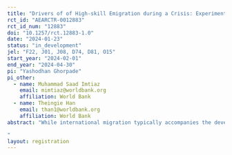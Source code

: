 ```yaml
---
title: "Drivers of of High-skill Emigration during a Crisis: Experimental evidence from graduates in Myanmar"
rct_id: "AEARCTR-0012883"
rct_id_num: "12883"
doi: "10.1257/rct.12883-1.0"
date: "2024-01-23"
status: "in_development"
jel: "F22, J01, J08, D74, D81, O15"
start_year: "2024-02-01"
end_year: "2024-04-30"
pi: "Yashodhan Ghorpade"
pi_other:
  - name: Muhammad Saad Imtiaz
    email: mimtiaz@worldbank.org
    affiliation: World Bank
  - name: Theingie Han
    email: than1@worldbank.org
    affiliation: World Bank
abstract: "While international migration typically accompanies the development process, resulting in net gains for both sending and receiving countries especially in the medium- to long-term, a sudden and large-scale immigration of high-skilled workers can result in critical shortages of qualified workers in key sectors of economic activity in the sending country. When emigration is undertaken under duress, induced by economic and/ or political instability, such detrimental effects may be more pronounced. When migration is motivated by a need to escape duress at home, prospective emigrants may be willing to accept lower wages  to move abroad, than under more normal circumstances. They may also be more willing to take up work that they are overqualified for. Both such choices represent a potential misallocation of labour, provoked by the difficult circumstances faced by potential emigrants at home. Our study seeks to understand the extent to which (i) political instability (resulting in civil conflict) and (ii) economic uncertainty drive the willingness of high-skilled youth in Myanmar to migrate aborad, the threshold wage differential at which they become indifferent between migrating and remaining at home, and the extent to which they may be amendable to undertake work for which they are overqualified. We examine these questions in the context of the military takeover of government in Myanmar since 2021, followed by high levels of violent conflict and economic collapse. As young people in Myanmar face diminished economic prospects, the appeal of emigrating abroad may increase, the reservation wage for work abroad may fall, and the hesitation to perform work they are overqualified for may reduce. Does the willingness of high-skilled youth to emigrate respond more to political or to economic prospects and expectations? We examine these questions through the use of a randomized questionnaire module in which respondents will be randomly assigned one of three hypothetical scenarios representing (i) an improvement in the political situation including the cessation of violent conflict, (ii) an improvement in the economic situation including currency and price stabilization, and (iii) a neutral scenario representing things as they are at present. Under each of these scenarios we estimate (i) the wage premium/ discount that would make high skilled youth indifferent between migrating and staying on in Myanmar, (ii) a similar wage premium/ discount but for taking on less skilled work abroad. In a second, linked survey experiment, we will also attempt to understand what level of wage premium/ discount would make Myanmar nationals living abroad indifferent between returning to Myanmar and staying on in their countries of residence under randomly assigned scenarios of political and economic improvements in Myanmar. 
"
layout: registration
---
```


